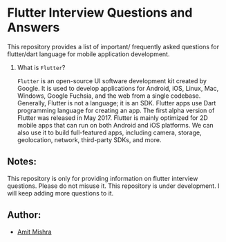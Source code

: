# Flutter Interview Questions and Answers

This repository provides a list of important/ frequently asked questions for flutter/dart language for mobile application development.

1. What is `Flutter`?

   `Flutter` is an open-source UI software development kit created by Google. It is used to develop applications for Android, iOS, Linux, Mac, Windows, Google Fuchsia, and the web from a single codebase.
   Generally, Flutter is not a language; it is an SDK. Flutter apps use Dart programming language for creating an app. The first alpha version of Flutter was released in May 2017. Flutter is mainly optimized for 2D mobile apps that can run on both Android and iOS platforms. We can also use it to build full-featured apps, including camera, storage, geolocation, network, third-party SDKs, and more.



## Notes:

This repository is only for providing information on flutter interview questions. Please do not misuse it. 
This repository is under development. I will keep adding more questions to it. 

## Author:

* [Amit Mishra](https://github.com/amitmishra7)
